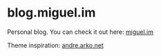 blog.miguel.im
===================

Personal blog. You can check it out here: [miguel.im](http://miguel.im)

Theme inspiration: [andre.arko.net](https://github.com/indirect/andre.arko.net)